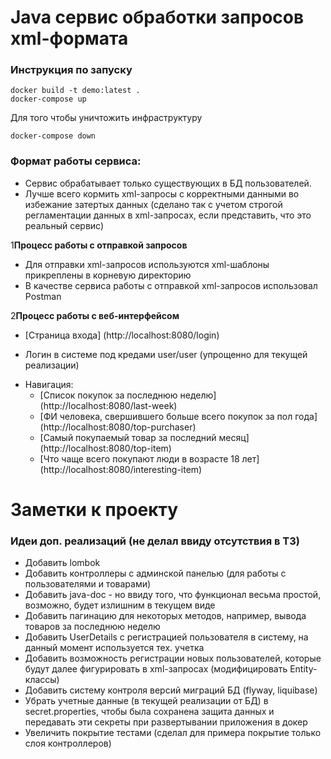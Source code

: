 # Java сервис обработки запросов xml-формата

### Инструкция по запуску
```shell
docker build -t demo:latest .
docker-compose up
```
Для того чтобы уничтожить инфраструктуру
```shell
docker-compose down
```

### Формат работы сервиса:
- Сервис обрабатывает только существующих в БД пользователей.
- Лучше всего кормить xml-запросы с корректными данными во избежание затертых данных (сделано так с учетом строгой регламентации данных в xml-запросах, если представить, что это реальный сервис)

1**Процесс работы с отправкой запросов**
   * Для отправки xml-запросов используются xml-шаблоны прикреплены в корневую директорию
   * В качестве сервиса работы с отправкой xml-запросов использовал Postman

2**Процесс работы с веб-интерфейсом**
   - [Страница входа] (http://localhost:8080/login)
   * Логин в системе под кредами user/user (упрощенно для текущей реализации)

- Навигация:
   - [Список покупок за последнюю неделю] (http://localhost:8080/last-week)
   - [ФИ человека, свершившего больше всего покупок за пол года] (http://localhost:8080/top-purchaser)
   - [Самый покупаемый товар за последний месяц] (http://localhost:8080/top-item)
   - [Что чаще всего покупают люди в возрасте 18 лет] (http://localhost:8080/interesting-item)


# Заметки к проекту

### Идеи доп. реализаций (не делал ввиду отсутствия в ТЗ)
* Добавить lombok
* Добавить контроллеры с админской панелью (для работы с пользователями и товарами)
* Добавить java-doc - но ввиду того, что функционал весьма простой, возможно, будет излишним в текущем виде
* Добавить пагинацию для некоторых методов, например, вывода товаров за последнюю неделю
* Добавить UserDetails с регистрацией пользователя в систему, на данный момент используется тех. учетка
* Добавить возможность регистрации новых пользователей, которые будут далее фигурировать в xml-запросах (модифицировать Entity-классы)
* Добавить систему контроля версий миграций БД (flyway, liquibase)
* Убрать учетные данные (в текущей реализации от БД) в secret.properties, чтобы была сохранена защита данных и передавать эти секреты при развертывании приложения в докер
* Увеличить покрытие тестами (сделал для примера покрытие только слоя контроллеров)